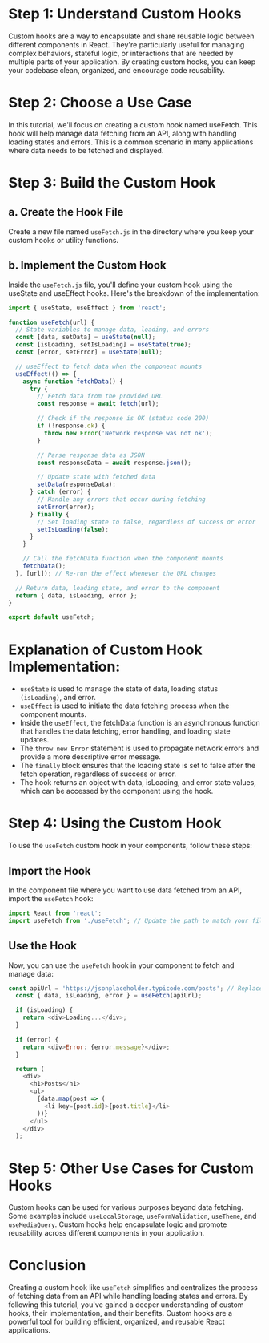 # Step 1: Understand Custom Hooks
Custom hooks are a way to encapsulate and share reusable logic between different components in React. They're particularly useful for managing complex behaviors, stateful logic, or interactions that are needed by multiple parts of your application. By creating custom hooks, you can keep your codebase clean, organized, and encourage code reusability.

# Step 2: Choose a Use Case
In this tutorial, we'll focus on creating a custom hook named useFetch. This hook will help manage data fetching from an API, along with handling loading states and errors. This is a common scenario in many applications where data needs to be fetched and displayed.

# Step 3: Build the Custom Hook

## a. Create the Hook File
Create a new file named `useFetch.js` in the directory where you keep your custom hooks or utility functions.

## b. Implement the Custom Hook
Inside the `useFetch.js` file, you'll define your custom hook using the useState and useEffect hooks. Here's the breakdown of the implementation:
```js
import { useState, useEffect } from 'react';

function useFetch(url) {
  // State variables to manage data, loading, and errors
  const [data, setData] = useState(null);
  const [isLoading, setIsLoading] = useState(true);
  const [error, setError] = useState(null);

  // useEffect to fetch data when the component mounts
  useEffect(() => {
    async function fetchData() {
      try {
        // Fetch data from the provided URL
        const response = await fetch(url);

        // Check if the response is OK (status code 200)
        if (!response.ok) {
          throw new Error('Network response was not ok');
        }

        // Parse response data as JSON
        const responseData = await response.json();

        // Update state with fetched data
        setData(responseData);
      } catch (error) {
        // Handle any errors that occur during fetching
        setError(error);
      } finally {
        // Set loading state to false, regardless of success or error
        setIsLoading(false);
      }
    }

    // Call the fetchData function when the component mounts
    fetchData();
  }, [url]); // Re-run the effect whenever the URL changes

  // Return data, loading state, and error to the component
  return { data, isLoading, error };
}

export default useFetch;
```

# Explanation of Custom Hook Implementation:

* `useState` is used to manage the state of data, loading status `(isLoading)`, and error.
* `useEffect` is used to initiate the data fetching process when the component mounts.
* Inside the `useEffect`, the fetchData function is an asynchronous function that handles the data fetching, error handling, and loading state updates.
* The `throw new Error` statement is used to propagate network errors and provide a more descriptive error message.
* The `finally` block ensures that the loading state is set to false after the fetch operation, regardless of success or error.
* The hook returns an object with data, isLoading, and error state values, which can be accessed by the component using the hook.
# Step 4: Using the Custom Hook
To use the `useFetch` custom hook in your components, follow these steps:

## Import the Hook
In the component file where you want to use data fetched from an API, import the `useFetch` hook:

```js
import React from 'react';
import useFetch from './useFetch'; // Update the path to match your file structure
```

## Use the Hook
Now, you can use the `useFetch` hook in your component to fetch and manage data:

```js
const apiUrl = 'https://jsonplaceholder.typicode.com/posts'; // Replace with your API URL
  const { data, isLoading, error } = useFetch(apiUrl);

  if (isLoading) {
    return <div>Loading...</div>;
  }

  if (error) {
    return <div>Error: {error.message}</div>;
  }

  return (
    <div>
      <h1>Posts</h1>
      <ul>
        {data.map(post => (
          <li key={post.id}>{post.title}</li>
        ))}
      </ul>
    </div>
  );
```

# Step 5: Other Use Cases for Custom Hooks
Custom hooks can be used for various purposes beyond data fetching. Some examples include `useLocalStorage`, `useFormValidation`, `useTheme`, and `useMediaQuery`. Custom hooks help encapsulate logic and promote reusability across different components in your application.

# Conclusion
Creating a custom hook like `useFetch` simplifies and centralizes the process of fetching data from an API while handling loading states and errors. By following this tutorial, you've gained a deeper understanding of custom hooks, their implementation, and their benefits. Custom hooks are a powerful tool for building efficient, organized, and reusable React applications.